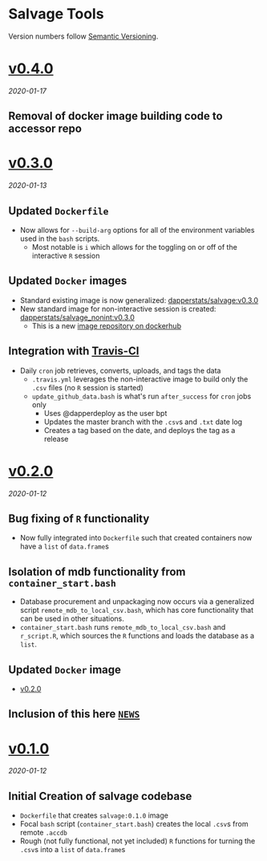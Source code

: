 # Salvage Tools

Version numbers follow [Semantic Versioning](https://semver.org/).

# [v0.4.0](https://github.com/dapperstats/salvage/releases/tag/v0.4.0) 
*2020-01-17*

## Removal of docker image building code to accessor repo

# [v0.3.0](https://github.com/dapperstats/salvage/releases/tag/v0.3.0) 
*2020-01-13*

## Updated `Dockerfile`
* Now allows for `--build-arg` options for all of the environment variables used in the `bash` scripts.
  * Most notable is `i` which allows for the toggling on or off of the interactive `R` session

## Updated `Docker` images
* Standard existing image is now generalized: [dapperstats/salvage:v0.3.0](https://hub.docker.com/layers/dapperstats/salvage/0.3.0/images/sha256-3d68b02010770ebb5414851fffcd913b26a38c7c72a26217a8d491560e63a86b)
* New standard image for non-interactive session is created: [dapperstats/salvage_nonint:v0.3.0](https://hub.docker.com/layers/dapperstats/salvage_nonint/0.3.0/images/sha256-b4825ef5fd47e3e4e391e66050786b65ba18c8c4a8328acbf90464c809968698) 
  * This is a new [image repository on dockerhub](https://hub.docker.com/repository/docker/dapperstats/salvage_nonint)

## Integration with [Travis-CI](https://travis-ci.org/dapperstats/salvage)
* Daily `cron` job retrieves, converts, uploads, and tags the data
  * `.travis.yml` leverages the non-interactive image to build only the `.csv` files (no `R` session is started)
  * `update_github_data.bash` is what's run `after_success` for `cron` jobs only
    * Uses @dapperdeploy as the user bpt
    * Updates the master branch with the `.csv`s and `.txt` date log
    * Creates a tag based on the date, and deploys the tag as a release


# [v0.2.0](https://github.com/dapperstats/salvage/releases/tag/v0.2.0) 
*2020-01-12*

## Bug fixing of `R` functionality
* Now fully integrated into `Dockerfile` such that created containers now have a `list` of `data.frame`s

## Isolation of mdb functionality from `container_start.bash`
* Database procurement and unpackaging now occurs via a generalized script `remote_mdb_to_local_csv.bash`, which has core functionality that can be used in other situations.
* `container_start.bash` runs `remote_mdb_to_local_csv.bash` and `r_script.R`, which sources the `R` functions and loads the database as a `list`.

## Updated `Docker` image
* [v0.2.0](https://hub.docker.com/layers/dapperstats/salvage/0.2.0/images/sha256-224f226aa90eb94a6730c7e95f5f8013bc2c150258d090c0df6e97769a3ef044)

## Inclusion of this here [`NEWS`](https://github.com/dapperstats/salvage/blob/master/NEWS.md)

# [v0.1.0](https://github.com/dapperstats/salvage/releases/tag/v0.1.0) 
*2020-01-12*

## Initial Creation of salvage codebase
* `Dockerfile` that creates `salvage:0.1.0`  image
* Focal `bash` script (`container_start.bash`) creates the local  `.csv`s from remote `.accdb`
* Rough (not fully functional, not yet included) `R` functions for turning the `.csv`s into a `list` of `data.frame`s

